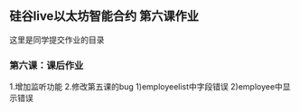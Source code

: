 ## 硅谷live以太坊智能合约 第六课作业
这里是同学提交作业的目录

### 第六课：课后作业
1.增加监听功能
2.修改第五课的bug  1)employeelist中字段错误  2)employee中显示错误